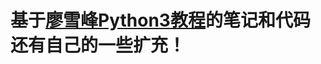# 基于[廖雪峰Python3教程](https://www.liaoxuefeng.com/wiki/0014316089557264a6b348958f449949df42a6d3a2e542c000)的笔记和代码还有自己的一些扩充！

